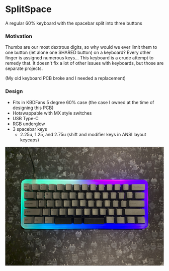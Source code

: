 # SplitSpace
A regular 60% keyboard with the spacebar split into three buttons

### Motivation
Thumbs are our most dextrous digits, so why would we ever limit them to one button (let alone one SHARED button) on a keyboard? Every other finger is assigned numerous keys... This keyboard is a crude attempt to remedy that. It doesn't fix a lot of other issues with keyboards, but those are separate projects.

(My old keyboard PCB broke and I needed a replacement)

### Design
- Fits in KBDFans 5 degree 60% case (the case I owned at the time of designing this PCB)
- Hotswappable with MX style switches
- USB Type-C
- RGB underglow
- 3 spacebar keys
  - 2.25u, 1.25, and 2.75u (shift and modifier keys in ANSI layout keycaps)

![top-down image](Images/top-down.jpg)
